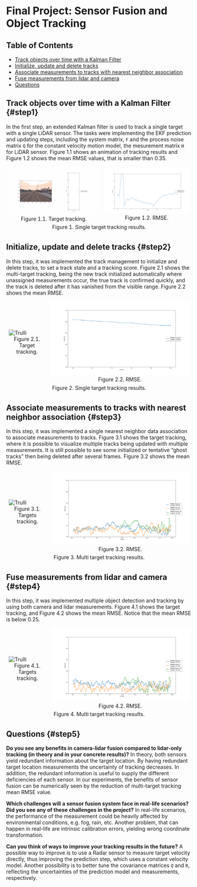

# Final Project: Sensor Fusion and Object Tracking

## Table of Contents
- [Track objects over time with a Kalman Filter](#step1)
- [Initialize, update and delete tracks](#step2)
- [Associate measurements to tracks with nearest neighbor association](#step3)
- [Fuse measurements from lidar and camera](#step4)
- [Questions](#step5)

## Track objects over time with a Kalman Filter {#step1}

In the first step, an extended Kalman filter is used to track a single target with a single LiDAR sensor. The tasks were implementing the  EKF prediction and updating steps, including the system matrix, `F` and the process noise matrix `Q` for the constant velocity motion model, the mesurement matrix `H` for LiDAR sensor. Figure 1.1 shows an animation of tracking results and Figure 1.2 shows the mean RMSE values, that is smaller than 0.35.

<table style="border-style:hidden">
<tr style="border-style:hidden">
  <td style="border-style:hidden">
    <img src="img_final/ID_S1/animation.gif" alt="Trulli" style="width:100%">
    <figcaption align = "center">Figure 1.1. Target tracking.</figcaption>
  </td>
  <td>
    <img src="img_final/ID_S1/rmse.png" alt="Trulli" style="width:100%">
    <figcaption align = "center">Figure 1.2. RMSE.</figcaption>
  </td>
</tr>
<tr style="border-style:hidden">
  <td colspan="2" style="border-style:hidden"><figcaption align = "center">Figure 1. Single target tracking results.</figcaption></td>
</tr>
</table>

## Initialize, update and delete tracks {#step2}
In this step, it was implemented the track management to initialize and delete tracks, to set a track state and a tracking score. Figure 2.1 shows the multi-target tracking, being the new track initialized automatically where unassigned measurements occur, the true track is confirmed quickly, and the track is deleted after it has vanished from the visible range. Figure 2.2 shows the mean RMSE.

<table style="border-style:hidden">
<tr style="border-style:hidden">
  <td style="border-style:hidden">
    <img src="img_final/ID_S2/animation.gif" alt="Trulli" style="width:100%">
    <figcaption align = "center">Figure 2.1. Target tracking.</figcaption>
  </td>
  <td>
    <img src="img_final/ID_S2/rmse.png" alt="Trulli" style="width:100%">
    <figcaption align = "center">Figure 2.2. RMSE.</figcaption>
  </td>
</tr>
<tr style="border-style:hidden">
  <td colspan="2" style="border-style:hidden"><figcaption align = "center">Figure 2. Single target tracking results.</figcaption></td>
</tr>
</table>

## Associate measurements to tracks with nearest neighbor association {#step3} 
In this step, it was implemented a single nearest neighbor data association to associate measurements to tracks. Figure 3.1 shows the target tracking, where it is possible to visualize multiple tracks being updated with multiple measurements. It is still possible to see some initialized or tentative “ghost tracks” then being deleted after several frames. Figure 3.2 shows the mean RMSE.


<table style="border-style:hidden">
<tr style="border-style:hidden">
  <td style="border-style:hidden">
    <img src="img_final/ID_S3/animation.gif" alt="Trulli" style="width:100%">
    <figcaption align = "center">Figure 3.1. Targets tracking.</figcaption>
  </td>
  <td>
    <img src="img_final/ID_S3/rmse.png" alt="Trulli" style="width:100%">
    <figcaption align = "center">Figure 3.2. RMSE.</figcaption>
  </td>
</tr>
<tr style="border-style:hidden">
  <td colspan="2" style="border-style:hidden"><figcaption align = "center">Figure 3. Multi target tracking results.</figcaption></td>
</tr>
</table>

## Fuse measurements from lidar and camera {#step4}
In this step, it was implemented multiple object detection and tracking by using both camera and lidar measurements. Figure 4.1 shows the target tracking, and Figure 4.2 shows the mean RMSE. Notice that the mean RMSE is below 0.25.


<table style="border-style:hidden">
<tr style="border-style:hidden">
  <td style="border-style:hidden">
    <img src="img_final/ID_S4/animation.gif" alt="Trulli" style="width:100%">
    <figcaption align = "center">Figure 4.1. Targets tracking.</figcaption>
  </td>
  <td>
    <img src="img_final/ID_S4/rmse.png" alt="Trulli" style="width:100%">
    <figcaption align = "center">Figure 4.2. RMSE.</figcaption>
  </td>
</tr>
<tr style="border-style:hidden">
  <td colspan="2" style="border-style:hidden"><figcaption align = "center">Figure 4. Multi target tracking results.</figcaption></td>
</tr>
</table>

## Questions {#step5}

**Do you see any benefits in camera-lidar fusion compared to lidar-only tracking (in theory and in your concrete results)?**
In theory, both sensors yield redundant information about the target location. By having redundant target location measurements the uncertainty of tracking decreases. In addition, the redundant information is useful to supply the different deficiencies of each sensor. In our experiments, the benefits of sensor fusion can be numerically seen by the reduction of multi-target tracking mean RMSE value.

**Which challenges will a sensor fusion system face in real-life scenarios? Did you see any of these challenges in the project?**
In real-life scenarios, the performance of the measurement could be heavily affected by environmental conditions, e.g. fog, rain, etc. Another problem, that can happen in real-life are intrinsic calibration errors, yielding wrong coordinate transformation.


**Can you think of ways to improve your tracking results in the future?**
A possible way to improve is to use a Radar sensor to measure target velocity directly, thus improving the prediction step, which uses a constant velocity model. Another possibility is to better tune the covariance matrices `Q` and `R`, reflecting the uncertainties of the prediction model and measurements, respectively.